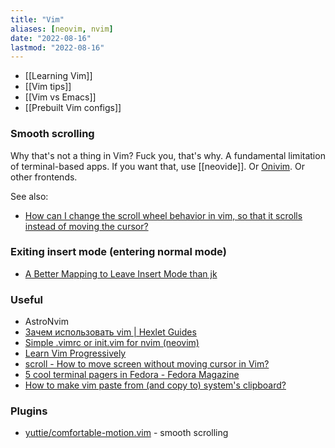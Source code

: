 ```yaml
---
title: "Vim"
aliases: [neovim, nvim]
date: "2022-08-16"
lastmod: "2022-08-16"
---
```


- [[Learning Vim]]
- [[Vim tips]]
- [[Vim vs Emacs]]
- [[Prebuilt Vim configs]]

### Smooth scrolling
Why that's not a thing in Vim? Fuck you, that's why. A fundamental limitation of terminal-based apps. If you want that, use [[neovide]]. Or [Onivim](https://v2.onivim.io/). Or other frontends.

See also:
- [How can I change the scroll wheel behavior in vim, so that it scrolls instead of moving the cursor?](https://superuser.com/questions/351972/)

### Exiting insert mode (entering normal mode)
- [A Better Mapping to Leave Insert Mode than jk](https://jdhao.github.io/2020/11/23/neovim_better_mapping_for_leaving_insert_mode/)

### Useful
- AstroNvim
- [Зачем использовать vim | Hexlet Guides](https://guides.hexlet.io/ru/vim/)
- [Simple .vimrc or init.vim for nvim (neovim)](https://gist.github.com/mendeza/e0c4fbb5592ad52f5eca77ed5873a46b)
- [Learn Vim Progressively](https://yannesposito.com/Scratch/en/blog/Learn-Vim-Progressively/)
- [scroll - How to move screen without moving cursor in Vim?](https://stackoverflow.com/questions/3458689)
- [5 cool terminal pagers in Fedora - Fedora Magazine](https://fedoramagazine.org/5-cool-terminal-pagers-in-fedora/)
- [How to make vim paste from (and copy to) system's clipboard?](https://stackoverflow.com/questions/11489428)

### Plugins
- [yuttie/comfortable-motion.vim](https://github.com/yuttie/comfortable-motion.vim) - smooth scrolling
